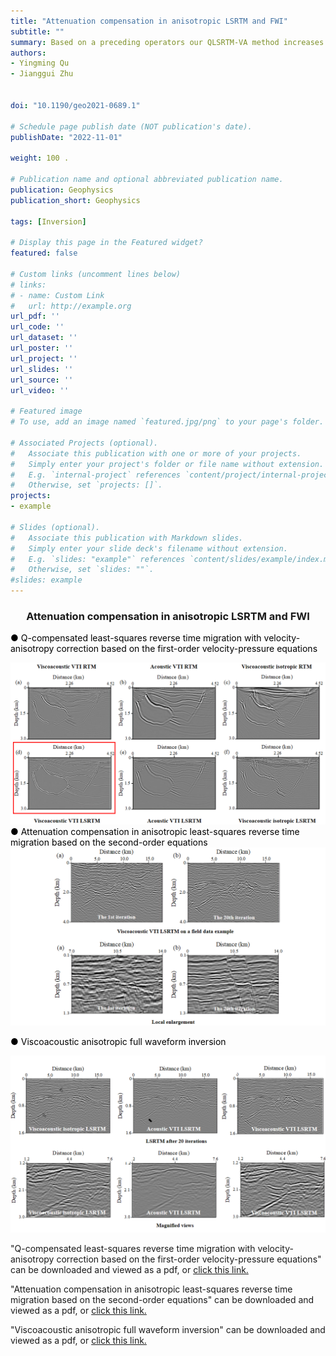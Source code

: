 ```yaml
---
title: "Attenuation compensation in anisotropic LSRTM and FWI"
subtitle: ""
summary: Based on a preceding operators our QLSRTM-VA method increases the imaging resolution, signal-to-noise ratio, and amplitude preservation in deep regions. Our method is capable of producing better images than viscoacoustic isotropic least-squares reverse time migration (LSRTM) and acoustic anisotropic LSRTM.
authors:
- Yingming Qu
- Jianggui Zhu


doi: "10.1190/geo2021-0689.1"

# Schedule page publish date (NOT publication's date).
publishDate: "2022-11-01"

weight: 100 .

# Publication name and optional abbreviated publication name.
publication: Geophysics
publication_short: Geophysics 

tags: [Inversion]

# Display this page in the Featured widget?
featured: false

# Custom links (uncomment lines below)
# links:
# - name: Custom Link
#   url: http://example.org
url_pdf: ''
url_code: ''
url_dataset: ''
url_poster: ''
url_project: ''
url_slides: ''
url_source: ''
url_video: ''

# Featured image
# To use, add an image named `featured.jpg/png` to your page's folder. 

# Associated Projects (optional).
#   Associate this publication with one or more of your projects.
#   Simply enter your project's folder or file name without extension.
#   E.g. `internal-project` references `content/project/internal-project/index.md`.
#   Otherwise, set `projects: []`.
projects:
- example

# Slides (optional).
#   Associate this publication with Markdown slides.
#   Simply enter your slide deck's filename without extension.
#   E.g. `slides: "example"` references `content/slides/example/index.md`.
#   Otherwise, set `slides: ""`.
#slides: example
---
```


### <center>Attenuation compensation in anisotropic LSRTM and FWI<center>

 <font color=black> ● Q-compensated least-squares reverse time migration with velocity-anisotropy correction based on the first-order velocity-pressure equations</font>

<div style="text-align: center;">
  <img src="./Attenuation compensation in anisotropic LSRTM and FWI.assets/image1.png" alt="Image Alt Text" style="max-width: 100%; height: auto;">
</div>
<font color=black> ● Attenuation compensation in anisotropic least-squares reverse time migration based on the second-order equations</font>

<div style="text-align: center;">
  <img src="./Attenuation compensation in anisotropic LSRTM and FWI.assets/image2.png" alt="Image Alt Text" style="max-width: 100%; height: auto;">
</div>

<font color=black> ● Viscoacoustic anisotropic full waveform inversion</font>

<div style="text-align: center;">
  <img src="./Attenuation compensation in anisotropic LSRTM and FWI.assets/image3.png" alt="Image Alt Text" style="max-width: 100%; height: auto;">
</div>





"Q-compensated least-squares reverse time migration with velocity-anisotropy correction based on the first-order velocity-pressure equations" can be downloaded and viewed as a pdf, or [click this link.](https://library.seg.org/doi/epub/10.1190/geo2021-0689.1)

"Attenuation compensation in anisotropic least-squares reverse time migration based on the second-order equations" can be downloaded and viewed as a pdf, or [click this link.](https://library.seg.org/doi/10.1190/geo2016-0677.1)

"Viscoacoustic anisotropic full waveform inversion" can be downloaded and viewed as a pdf, or [click this link.](https://www.sciencedirect.com/science/article/abs/pii/S0926985116305973)